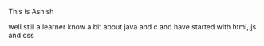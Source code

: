 This is Ashish 


well still a learner know a bit about java and c and have started with html, js and css
